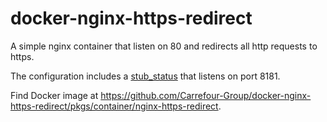 # docker-nginx-https-redirect

A simple nginx container that listen on 80 and redirects all http requests to https.

The configuration includes a [stub_status](https://nginx.org/en/docs/http/ngx_http_stub_status_module.html) that listens on port 8181.

Find Docker image at https://github.com/Carrefour-Group/docker-nginx-https-redirect/pkgs/container/nginx-https-redirect.
